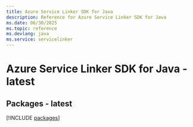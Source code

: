 ```yaml
---
title: Azure Service Linker SDK for Java
description: Reference for Azure Service Linker SDK for Java
ms.date: 06/30/2025
ms.topic: reference
ms.devlang: java
ms.service: servicelinker
---
```

# Azure Service Linker SDK for Java - latest
## Packages - latest
[!INCLUDE [packages](service-linker-index.md)]